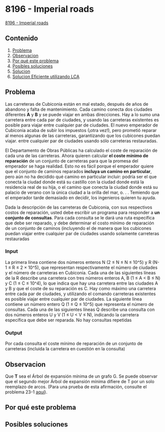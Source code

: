 # 8196 - Imperial roads

[8196 - Imperial roads](https://icpcarchive.ecs.baylor.edu/index.php?option=com_onlinejudge&Itemid=8&page=show_problem&category=&problem=6218&mosmsg=Submission+received+with+ID+2563018)

## Contenido

1. [Problema](#Problema)
2. [Observacion](#Observacion)
3. [Por qué este problema](#Por-qué-este-problema)
4. [Posibles soluciones](#Posibles-soluciones)
5. [Solucion](https://github.com/CrkJohn/CompetitiveProgramming/blob/master/UVa/Python/8196.py)
6. [Solucion Eficiente utilizando LCA]()




## Problema
Las carreteras de Cubiconia están en mal estado, después de años de abandono y falta de mantenimiento. Cada camino conecta dos ciudades diferentes **A** y **B** y se puede viajar en ambas direcciones. Hay a lo sumo una carretera entre cada par de ciudades, y usando las carreteras existentes es posible para viajar entre cualquier par de ciudades. El nuevo emperador de Cubiconia acaba de subir los impuestos (¡otra vez!), pero prometió reparar al menos algunas de las carreteras, garantizando que los cubicones puedan viajar. entre cualquier par de ciudades usando sólo carreteras restauradas.

El Departamento de Obras Públicas ha calculado el coste de reparación de cada una de las carreteras. Ahora quieren calcular **el coste mínimo de reparación** de un conjunto de carreteras para que la promesa del emperador se haga realidad. Esto no es fácil porque el emperador quiere que el conjunto de caminos reparados **incluya un camino en particular**, pero aún no ha decidido qué camino en particular incluir: podría ser el que conecta la ciudad donde está su castillo con la ciudad donde está la residencia real de su hija, o el camino que conecta la ciudad donde está su palacio de verano con la única ciudad a la orilla del mar, o. . . Temiendo que el emperador tarde demasiado en decidir, los ingenieros quieren tu ayuda.

Dada la descripción de las carreteras de Cubiconia, con sus respectivos costos de reparación, usted debe escribir un programa para responder a **un conjunto de consultas**. Para cada consulta se le dará una ruta específica que
debe ser reparado, y debe determinar el costo mínimo de reparación de un conjunto de caminos (incluyendo el de manera que los cubicones puedan viajar entre cualquier par de ciudades usando solamente carreteras restauradas
### Input
La primera línea contiene dos números enteros N (2 ≤ N ≤ N ≤ 10^5) y R (N-1 ≤ R ≤ 2 × 10^5), que representan respectivamente el número de ciudades y el número de carreteras en Cubiconia. Cada una de las siguientes líneas de la R describe una carretera con tres números enteros A, B (1 ≤ A < B ≤ N) y C (1 ≤ C ≤ 10^4), lo que indica que hay una carretera entre las ciudades A y B y que el coste de su reparación es C. Hay como máximo una carretera entre cada par de ciudades, y utilizando el comando carreteras existentes es posible viajar entre cualquier par de ciudades. La siguiente línea contiene un número entero Q (1 ≤ Q ≤ 10^5) que representa el número de consultas. Cada una de las siguientes líneas Q describe una consulta con dos números enteros U y V (1 ≤ U < V ≤ N), indicando la carretera específica que debe ser reparada. No hay
consultas repetidas

### Output
Por cada consulta el coste mínimo de reparación de un conjunto de carreteras (incluida la carretera en cuestión en la consulta)

## Observacion
Que **T** sea el Árbol de expansión mínima de un grafo G. Se puede observar que el segundo mejor Árbol de expansión mínima difiere de T por un solo reemplazo de arcos.
(Para una prueba de esta afirmación, consulte el problema 23-1 [aquí](http://www-bcf.usc.edu/~shanghua/teaching/Spring2010/public_html/files/HW2_Solutions_A.pdf)).


## Por qué este problema
## Posibles soluciones

